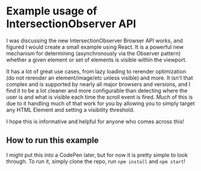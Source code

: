 # Example usage of IntersectionObserver API #

I was discussing the new IntersectionObserver Browser API works, and figured I would create a small example using React. It is a powerful new mechanism for determining (asynchronously via the Observer pattern) whether a given element or set of elements is visible within the viewport.

It has a lot of great use cases, from lazy loading to rerender optimization (do not rerender an element/image/etc unless visible) and more. It isn't that complex and is supported by nearly all major browsers and versions, and I find it to be a lot cleaner and more configurable than detecting where the user is and what is visible each time the scroll event is fired. Much of this is due to it handling much of that work for you by allowing you to simply target any HTML Element and setting a visibility threshold.

I hope this is informative and helpful for anyone who comes across this!

## How to run this example ##

I might put this into a CodePen later, but for now it is pretty simple to look through. To run it, simply clone the repo, run ```npm install``` and ```npm start```!